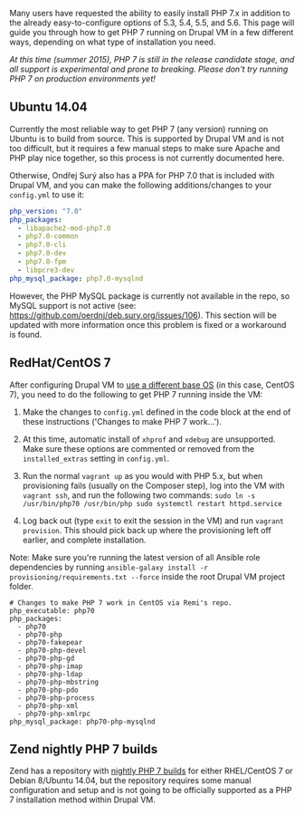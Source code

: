 Many users have requested the ability to easily install PHP 7.x in addition to the already easy-to-configure options of 5.3, 5.4, 5.5, and 5.6. This page will guide you through how to get PHP 7 running on Drupal VM in a few different ways, depending on what type of installation you need.

_At this time (summer 2015), PHP 7 is still in the release candidate stage, and all support is experimental and prone to breaking. Please don't try running PHP 7 on production environments yet!_

## Ubuntu 14.04

Currently the most reliable way to get PHP 7 (any version) running on Ubuntu is to build from source. This is supported by Drupal VM and is not too difficult, but it requires a few manual steps to make sure Apache and PHP play nice together, so this process is not currently documented here.

Otherwise, Ondřej Surý also has a PPA for PHP 7.0 that is included with Drupal VM, and you can make the following additions/changes to your `config.yml` to use it:

```yaml
php_version: "7.0"
php_packages:
  - libapache2-mod-php7.0
  - php7.0-common
  - php7.0-cli
  - php7.0-dev
  - php7.0-fpm
  - libpcre3-dev
php_mysql_package: php7.0-mysqlnd
```

However, the PHP MySQL package is currently not available in the repo, so MySQL support is not active (see: https://github.com/oerdnj/deb.sury.org/issues/106). This section will be updated with more information once this problem is fixed or a workaround is found.

## RedHat/CentOS 7

After configuring Drupal VM to [use a different base OS](https://github.com/geerlingguy/drupal-vm/wiki/Using-Different-Base-OSes) (in this case, CentOS 7), you need to do the following to get PHP 7 running inside the VM:

  1. Make the changes to `config.yml` defined in the code block at the end of these instructions ('Changes to make PHP 7 work...').

  2. At this time, automatic install of `xhprof` and `xdebug` are unsupported. Make sure these options are commented or removed from the `installed_extras` setting in `config.yml`.

  3. Run the normal `vagrant up` as you would with PHP 5.x, but when provisioning fails (usually on the Composer step), log into the VM with `vagrant ssh`, and run the following two commands:
    ```
    sudo ln -s /usr/bin/php70 /usr/bin/php
    sudo systemctl restart httpd.service
    ```

  4. Log back out (type `exit` to exit the session in the VM) and run `vagrant provision`. This should pick back up where the provisioning left off earlier, and complete installation.

Note: Make sure you're running the latest version of all Ansible role dependencies by running `ansible-galaxy install -r provisioning/requirements.txt --force` inside the root Drupal VM project folder.

    # Changes to make PHP 7 work in CentOS via Remi's repo.
    php_executable: php70
    php_packages:
      - php70
      - php70-php
      - php70-fakepear
      - php70-php-devel
      - php70-php-gd
      - php70-php-imap
      - php70-php-ldap
      - php70-php-mbstring
      - php70-php-pdo
      - php70-php-process
      - php70-php-xml
      - php70-php-xmlrpc
    php_mysql_package: php70-php-mysqlnd

## Zend nightly PHP 7 builds

Zend has a repository with [nightly PHP 7 builds](http://php7.zend.com/repo.php) for either RHEL/CentOS 7 or Debian 8/Ubuntu 14.04, but the repository requires some manual configuration and setup and is not going to be officially supported as a PHP 7 installation method within Drupal VM.
